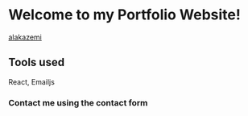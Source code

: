 # Welcome to my Portfolio Website!

[alakazemi](https://alakazemi.com/)

## Tools used

React, Emailjs

### Contact me using the contact form
